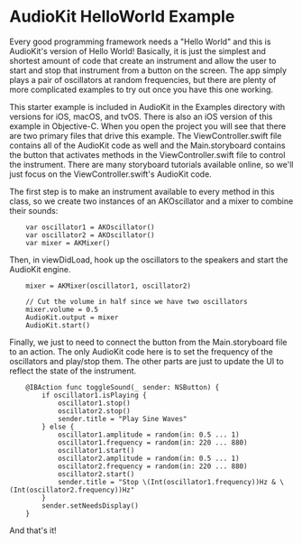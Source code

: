 # AudioKit HelloWorld Example

Every good programming framework needs a "Hello World" and this is AudioKit's version of Hello World!  Basically, it is just the simplest and shortest amount of code that create an instrument and allow the user to start and stop that instrument from a button on the screen.  The app simply plays a pair of oscillators at random frequencies, but there are plenty of more complicated examples to try out once you have this one working.


This starter example is included in AudioKit in the Examples directory with versions for iOS, macOS, and tvOS.  There is also an iOS version of this example in Objective-C.  When you open the project you will see that there are two primary files that drive this example.  The ViewController.swift file contains all of the AudioKit code as well and the Main.storyboard contains the button that activates methods in the ViewController.swift file to control the instrument.   There are many storyboard tutorials available online, so we'll just focus on the ViewController.swift's AudioKit code.

The first step is to make an instrument available to every method in this class, so we create two instances of an AKOscillator and a mixer to combine their sounds:

```
    var oscillator1 = AKOscillator()
    var oscillator2 = AKOscillator()
    var mixer = AKMixer()   
```

Then, in viewDidLoad, hook up the oscillators to the speakers and start the AudioKit engine.

```
    mixer = AKMixer(oscillator1, oscillator2)

    // Cut the volume in half since we have two oscillators
    mixer.volume = 0.5
    AudioKit.output = mixer
    AudioKit.start()
```

Finally, we just to need to connect the button from the Main.storyboard file to an action.  The only AudioKit code here is to set the frequency of the oscillators and play/stop them.  The other parts are just to update the UI to reflect the state of the instrument.

```
    @IBAction func toggleSound(_ sender: NSButton) {
        if oscillator1.isPlaying {
            oscillator1.stop()
            oscillator2.stop()
            sender.title = "Play Sine Waves"
        } else {
            oscillator1.amplitude = random(in: 0.5 ... 1)
            oscillator1.frequency = random(in: 220 ... 880)
            oscillator1.start()
            oscillator2.amplitude = random(in: 0.5 ... 1)
            oscillator2.frequency = random(in: 220 ... 880)
            oscillator2.start()
            sender.title = "Stop \(Int(oscillator1.frequency))Hz & \(Int(oscillator2.frequency))Hz"
        }
        sender.setNeedsDisplay()
    }
```

And that's it!

